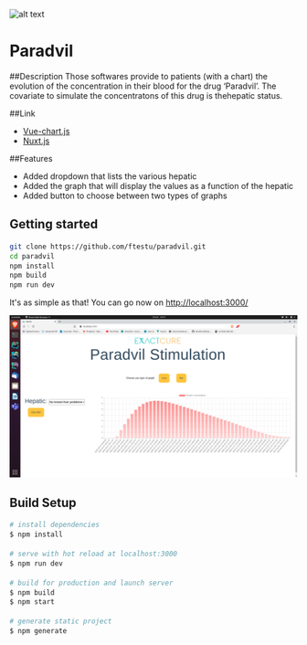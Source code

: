 ![alt text](https://www.exactcure.com/wp-content/uploads/2020/03/logo-150png-e1584111359553.png)


# Paradvil

##Description
 Those softwares provide to patients (with a chart) the evolution of the concentration in their blood for the drug ‘Paradvil’. The covariate to simulate the concentratons of this drug is thehepatic status.

##Link

* [Vue-chart.js](https://vue-chartjs.org/)
* [Nuxt.js](https://fr.nuxtjs.org/)

##Features

* Added dropdown that lists the various hepatic
* Added the graph that will display the values as a function of the hepatic
* Added button to choose between two types of graphs

## Getting started

```sh
git clone https://github.com/ftestu/paradvil.git
cd paradvil
npm install
npm build
npm run dev
```
It's as simple as that!
You can go now on [http://localhost:3000/]()

![Image of Yaktocat](./example.png)

## Build Setup

```bash
# install dependencies
$ npm install

# serve with hot reload at localhost:3000
$ npm run dev

# build for production and launch server
$ npm build
$ npm start

# generate static project
$ npm generate
```


